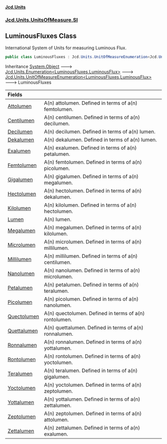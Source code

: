 #### [Jcd.Units](index.md 'index')
### [Jcd.Units.UnitsOfMeasure.SI](Jcd.Units.UnitsOfMeasure.SI.md 'Jcd.Units.UnitsOfMeasure.SI')

## LuminousFluxes Class

International System of Units for measuring Luminous Flux.

```csharp
public class LuminousFluxes : Jcd.Units.UnitOfMeasureEnumeration<Jcd.Units.UnitsOfMeasure.SI.LuminousFluxes, Jcd.Units.UnitTypes.LuminousFlux>
```

Inheritance [System.Object](https://docs.microsoft.com/en-us/dotnet/api/System.Object 'System.Object') &#129106; [Jcd.Units.Enumeration&lt;](Enumeration_TEnumeration,T_.md 'Jcd.Units.Enumeration<TEnumeration,T>')[LuminousFluxes](LuminousFluxes.md 'Jcd.Units.UnitsOfMeasure.SI.LuminousFluxes')[,](Enumeration_TEnumeration,T_.md 'Jcd.Units.Enumeration<TEnumeration,T>')[LuminousFlux](LuminousFlux.md 'Jcd.Units.UnitTypes.LuminousFlux')[&gt;](Enumeration_TEnumeration,T_.md 'Jcd.Units.Enumeration<TEnumeration,T>') &#129106; [Jcd.Units.UnitOfMeasureEnumeration&lt;](UnitOfMeasureEnumeration_TEnumeration,T_.md 'Jcd.Units.UnitOfMeasureEnumeration<TEnumeration,T>')[LuminousFluxes](LuminousFluxes.md 'Jcd.Units.UnitsOfMeasure.SI.LuminousFluxes')[,](UnitOfMeasureEnumeration_TEnumeration,T_.md 'Jcd.Units.UnitOfMeasureEnumeration<TEnumeration,T>')[LuminousFlux](LuminousFlux.md 'Jcd.Units.UnitTypes.LuminousFlux')[&gt;](UnitOfMeasureEnumeration_TEnumeration,T_.md 'Jcd.Units.UnitOfMeasureEnumeration<TEnumeration,T>') &#129106; LuminousFluxes

| Fields | |
| :--- | :--- |
| [Attolumen](LuminousFluxes.Attolumen.md 'Jcd.Units.UnitsOfMeasure.SI.LuminousFluxes.Attolumen') | A(n) attolumen. Defined in terms of a(n) femtolumen. |
| [Centilumen](LuminousFluxes.Centilumen.md 'Jcd.Units.UnitsOfMeasure.SI.LuminousFluxes.Centilumen') | A(n) centilumen. Defined in terms of a(n) decilumen. |
| [Decilumen](LuminousFluxes.Decilumen.md 'Jcd.Units.UnitsOfMeasure.SI.LuminousFluxes.Decilumen') | A(n) decilumen. Defined in terms of a(n) lumen. |
| [Dekalumen](LuminousFluxes.Dekalumen.md 'Jcd.Units.UnitsOfMeasure.SI.LuminousFluxes.Dekalumen') | A(n) dekalumen. Defined in terms of a(n) lumen. |
| [Exalumen](LuminousFluxes.Exalumen.md 'Jcd.Units.UnitsOfMeasure.SI.LuminousFluxes.Exalumen') | A(n) exalumen. Defined in terms of a(n) petalumen. |
| [Femtolumen](LuminousFluxes.Femtolumen.md 'Jcd.Units.UnitsOfMeasure.SI.LuminousFluxes.Femtolumen') | A(n) femtolumen. Defined in terms of a(n) picolumen. |
| [Gigalumen](LuminousFluxes.Gigalumen.md 'Jcd.Units.UnitsOfMeasure.SI.LuminousFluxes.Gigalumen') | A(n) gigalumen. Defined in terms of a(n) megalumen. |
| [Hectolumen](LuminousFluxes.Hectolumen.md 'Jcd.Units.UnitsOfMeasure.SI.LuminousFluxes.Hectolumen') | A(n) hectolumen. Defined in terms of a(n) dekalumen. |
| [Kilolumen](LuminousFluxes.Kilolumen.md 'Jcd.Units.UnitsOfMeasure.SI.LuminousFluxes.Kilolumen') | A(n) kilolumen. Defined in terms of a(n) hectolumen. |
| [Lumen](LuminousFluxes.Lumen.md 'Jcd.Units.UnitsOfMeasure.SI.LuminousFluxes.Lumen') | A(n) lumen. |
| [Megalumen](LuminousFluxes.Megalumen.md 'Jcd.Units.UnitsOfMeasure.SI.LuminousFluxes.Megalumen') | A(n) megalumen. Defined in terms of a(n) kilolumen. |
| [Microlumen](LuminousFluxes.Microlumen.md 'Jcd.Units.UnitsOfMeasure.SI.LuminousFluxes.Microlumen') | A(n) microlumen. Defined in terms of a(n) millilumen. |
| [Millilumen](LuminousFluxes.Millilumen.md 'Jcd.Units.UnitsOfMeasure.SI.LuminousFluxes.Millilumen') | A(n) millilumen. Defined in terms of a(n) centilumen. |
| [Nanolumen](LuminousFluxes.Nanolumen.md 'Jcd.Units.UnitsOfMeasure.SI.LuminousFluxes.Nanolumen') | A(n) nanolumen. Defined in terms of a(n) microlumen. |
| [Petalumen](LuminousFluxes.Petalumen.md 'Jcd.Units.UnitsOfMeasure.SI.LuminousFluxes.Petalumen') | A(n) petalumen. Defined in terms of a(n) teralumen. |
| [Picolumen](LuminousFluxes.Picolumen.md 'Jcd.Units.UnitsOfMeasure.SI.LuminousFluxes.Picolumen') | A(n) picolumen. Defined in terms of a(n) nanolumen. |
| [Quectolumen](LuminousFluxes.Quectolumen.md 'Jcd.Units.UnitsOfMeasure.SI.LuminousFluxes.Quectolumen') | A(n) quectolumen. Defined in terms of a(n) rontolumen. |
| [Quettalumen](LuminousFluxes.Quettalumen.md 'Jcd.Units.UnitsOfMeasure.SI.LuminousFluxes.Quettalumen') | A(n) quettalumen. Defined in terms of a(n) ronnalumen. |
| [Ronnalumen](LuminousFluxes.Ronnalumen.md 'Jcd.Units.UnitsOfMeasure.SI.LuminousFluxes.Ronnalumen') | A(n) ronnalumen. Defined in terms of a(n) yottalumen. |
| [Rontolumen](LuminousFluxes.Rontolumen.md 'Jcd.Units.UnitsOfMeasure.SI.LuminousFluxes.Rontolumen') | A(n) rontolumen. Defined in terms of a(n) yoctolumen. |
| [Teralumen](LuminousFluxes.Teralumen.md 'Jcd.Units.UnitsOfMeasure.SI.LuminousFluxes.Teralumen') | A(n) teralumen. Defined in terms of a(n) gigalumen. |
| [Yoctolumen](LuminousFluxes.Yoctolumen.md 'Jcd.Units.UnitsOfMeasure.SI.LuminousFluxes.Yoctolumen') | A(n) yoctolumen. Defined in terms of a(n) zeptolumen. |
| [Yottalumen](LuminousFluxes.Yottalumen.md 'Jcd.Units.UnitsOfMeasure.SI.LuminousFluxes.Yottalumen') | A(n) yottalumen. Defined in terms of a(n) zettalumen. |
| [Zeptolumen](LuminousFluxes.Zeptolumen.md 'Jcd.Units.UnitsOfMeasure.SI.LuminousFluxes.Zeptolumen') | A(n) zeptolumen. Defined in terms of a(n) attolumen. |
| [Zettalumen](LuminousFluxes.Zettalumen.md 'Jcd.Units.UnitsOfMeasure.SI.LuminousFluxes.Zettalumen') | A(n) zettalumen. Defined in terms of a(n) exalumen. |
